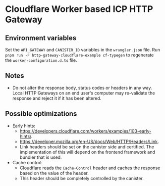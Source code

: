 # Cloudflare Worker based ICP HTTP Gateway

## Environment variables

Set the `API_GATEWAY` and `CANISTER_ID` variables in the `wrangler.json` file. Run `pnpm run -F http-gateway-cloudflare-example cf-typegen` to regenerate the `worker-configuration.d.ts` file.

## Notes

- Do not alter the response body, status codes or headers in any way. Local HTTP Gateways on an end user's computer may re-validate the response and reject it if it has been altered.

## Possible optimizations

- Early hints:
  - https://developers.cloudflare.com/workers/examples/103-early-hints/.
  - https://developer.mozilla.org/en-US/docs/Web/HTTP/Headers/Link.
  - Link headers should be set on the canister side and certified. The implementation of this will depend on the frontend framework and bundler that is used.
- Cache control:
  - Cloudflare reads the `Cache-Control` header and caches the response based on the value of the header.
  - This header should be completely controlled by the canister.
